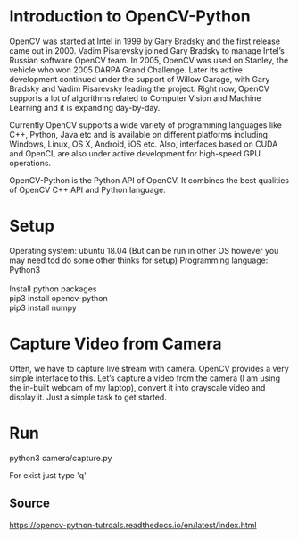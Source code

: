 # Introduction to OpenCV-Python

OpenCV was started at Intel in 1999 by Gary Bradsky and the first release came out in 2000. Vadim Pisarevsky joined Gary Bradsky to manage Intel’s Russian software OpenCV team. In 2005, OpenCV was used on Stanley, the vehicle who won 2005 DARPA Grand Challenge. Later its active development continued under the support of Willow Garage, with Gary Bradsky and Vadim Pisarevsky leading the project. Right now, OpenCV supports a lot of algorithms related to Computer Vision and Machine Learning and it is expanding day-by-day.

Currently OpenCV supports a wide variety of programming languages like C++, Python, Java etc and is available on different platforms including Windows, Linux, OS X, Android, iOS etc. Also, interfaces based on CUDA and OpenCL are also under active development for high-speed GPU operations.

OpenCV-Python is the Python API of OpenCV. It combines the best qualities of OpenCV C++ API and Python language.

# Setup
Operating system: ubuntu 18.04 (But can be run in other OS however you may need tod do some other thinks for setup)
Programming language: Python3 <br> <br>
Install python packages <br>
pip3 install opencv-python <br>
pip3 install numpy <br>


# Capture Video from Camera
Often, we have to capture live stream with camera. OpenCV provides a very simple interface to this. Let’s capture a video from the camera (I am using the in-built webcam of my laptop), convert it into grayscale video and display it. Just a simple task to get started.

# Run
python3 camera/capture.py 

For exist just type 'q'


## Source
https://opencv-python-tutroals.readthedocs.io/en/latest/index.html
